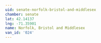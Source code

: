 ```yaml
---
uid: senate-norfolk-bristol-and-middlesex
chamber: senate
lat: 42.14137
lng: -71.35901
name: Norfolk, Bristol and Middlesex
van_id: '024'
---
```

